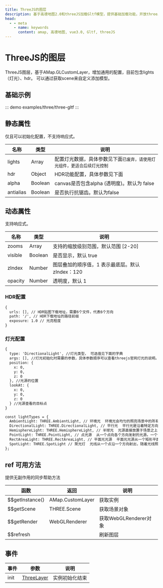 ```yaml
---
title: ThreeJS的图层
description: 基于高德地图2.0和threeJS加载Gltf模型，提供基础加载功能，开放threeJS对象用于后续细致操作
head:
  - - meta
    - name: keywords
      content: amap, 高德地图, vue3.0, Gltf, threeJS
---
```


# ThreeJS的图层
ThreeJS图层，基于AMap.GLCustomLayer，增加通用的配置，目前包含lights（灯光）、hdr。
可以通过获取scene来自定义添加模型。

## 基础示例

::: demo
examples/three/three-gltf
:::

## 静态属性
仅且可以初始化配置，不支持响应式。

名称 | 类型 | 说明
---|---|---|
lights  | Array | 配置灯光数据，具体参数见下面`已废弃，请使用灯光组件，更适合后续灯光控制`
hdr | Object | HDR功能配置，具体参数见下面
alpha | Boolean | canvas是否包含alpha (透明度)。默认为 false
antialias | Boolean | 是否执行抗锯齿。默认为false

## 动态属性
支持响应式。

名称 | 类型 | 说明
---|---|---|
zooms | Array | 支持的缩放级别范围，默认范围 [2-20]
visible | Boolean | 是否显示，默认 true
zIndex | Number | 图层叠加的顺序值，1 表示最底层。默认 zIndex：120
opacity | Number | 透明度，默认 1

### HDR配置
```html
{
  urls: [], // HDR贴图下载地址，需要6个文件，代表6个方向
  path: '/', // HDR下载地址的路径前缀
  exposure: 1.0 // 光亮程度
}
```

### 灯光配置
```html
{
  type: 'DirectionalLight', //灯光类型， 可选值见下面的字典
  args: [], //灯光初始化时需要的参数，具体参数顺序可以查看threejs官网灯光的说明。 采用 ...args 的方式进行初始化
  position: {
    x: 0,
    y: 0,
    z: 0
  }, //光源的位置
  lookAt: {
    x: 0,
    y: 0,
    z: 0
  } //光源查看的目标点
}

const lightTypes = {
  AmbientLight: THREE.AmbientLight, // 环境光  环境光会均匀的照亮场景中的所有物体
  DirectionalLight: THREE.DirectionalLight, // 平行光  平行光是沿着特定方向发射的光
  HemisphereLight: THREE.HemisphereLight, // 半球光  光源直接放置于场景之上，光照颜色从天空光线颜色渐变到地面光线颜色。
  PointLight: THREE.PointLight, // 点光源  从一个点向各个方向发射的光源。一个常见的例子是模拟一个灯泡发出的光
  RectAreaLight: THREE.RectAreaLight, // 平面光光源  平面光光源从一个矩形平面上均匀地发射光线。这种光源可以用来模拟像明亮的窗户或者条状灯光光源
  SpotLight: THREE.SpotLight // 聚光灯  光线从一个点沿一个方向射出，随着光线照射的变远，光线圆锥体的尺寸也逐渐增大
};
```

## ref 可用方法
提供无副作用的同步帮助方法

函数 | 返回 | 说明
---|---|---|
$$getInstance() | AMap.CustomLayer | 获取实例
$$getScene | THREE.Scene | 获取场景对象
$$getRender | WebGLRenderer | 获取WebGLRenderer对象
$$refresh |   | 刷新图层

## 事件

事件 | 参数             | 说明
---|----------------|---|
init | [ThreeLayer](https://github.com/yangyanggu/vue-amap/blob/dev/src/packages/ext/ThreeLayer/ThreeLayer.ts) | 实例初始化结束

